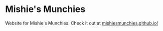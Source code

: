 # Mishie's Munchies

Website for Mishie's Munchies. Check it out at [mishiesmunchies.github.io!](mishiesmunchies.github.io)